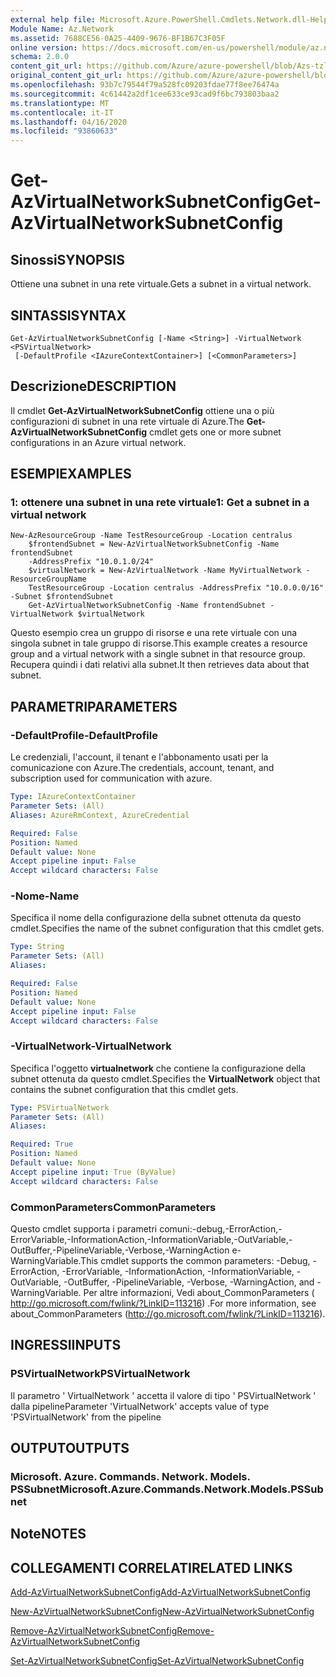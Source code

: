 ```yaml
---
external help file: Microsoft.Azure.PowerShell.Cmdlets.Network.dll-Help.xml
Module Name: Az.Network
ms.assetid: 7688CE56-0A25-4409-9676-BF1B67C3F05F
online version: https://docs.microsoft.com/en-us/powershell/module/az.network/get-azvirtualnetworksubnetconfig
schema: 2.0.0
content_git_url: https://github.com/Azure/azure-powershell/blob/Azs-tzl/src/Network/Network/help/Get-AzVirtualNetworkSubnetConfig.md
original_content_git_url: https://github.com/Azure/azure-powershell/blob/Azs-tzl/src/Network/Network/help/Get-AzVirtualNetworkSubnetConfig.md
ms.openlocfilehash: 93b7c79544f79a528fc09203fdae77f8ee76474a
ms.sourcegitcommit: 4c61442a2df1cee633ce93cad9f6bc793803baa2
ms.translationtype: MT
ms.contentlocale: it-IT
ms.lasthandoff: 04/16/2020
ms.locfileid: "93860633"
---
```

# <span data-ttu-id="4ca37-101">Get-AzVirtualNetworkSubnetConfig</span><span class="sxs-lookup"><span data-stu-id="4ca37-101">Get-AzVirtualNetworkSubnetConfig</span></span>

## <span data-ttu-id="4ca37-102">Sinossi</span><span class="sxs-lookup"><span data-stu-id="4ca37-102">SYNOPSIS</span></span>
<span data-ttu-id="4ca37-103">Ottiene una subnet in una rete virtuale.</span><span class="sxs-lookup"><span data-stu-id="4ca37-103">Gets a subnet in a virtual network.</span></span>

## <span data-ttu-id="4ca37-104">SINTASSI</span><span class="sxs-lookup"><span data-stu-id="4ca37-104">SYNTAX</span></span>

```
Get-AzVirtualNetworkSubnetConfig [-Name <String>] -VirtualNetwork <PSVirtualNetwork>
 [-DefaultProfile <IAzureContextContainer>] [<CommonParameters>]
```

## <span data-ttu-id="4ca37-105">Descrizione</span><span class="sxs-lookup"><span data-stu-id="4ca37-105">DESCRIPTION</span></span>
<span data-ttu-id="4ca37-106">Il cmdlet **Get-AzVirtualNetworkSubnetConfig** ottiene una o più configurazioni di subnet in una rete virtuale di Azure.</span><span class="sxs-lookup"><span data-stu-id="4ca37-106">The **Get-AzVirtualNetworkSubnetConfig** cmdlet gets one or more subnet configurations in an Azure virtual network.</span></span>

## <span data-ttu-id="4ca37-107">ESEMPI</span><span class="sxs-lookup"><span data-stu-id="4ca37-107">EXAMPLES</span></span>

### <span data-ttu-id="4ca37-108">1: ottenere una subnet in una rete virtuale</span><span class="sxs-lookup"><span data-stu-id="4ca37-108">1: Get a subnet in a virtual network</span></span>
```
New-AzResourceGroup -Name TestResourceGroup -Location centralus
    $frontendSubnet = New-AzVirtualNetworkSubnetConfig -Name frontendSubnet 
    -AddressPrefix "10.0.1.0/24"
    $virtualNetwork = New-AzVirtualNetwork -Name MyVirtualNetwork -ResourceGroupName 
    TestResourceGroup -Location centralus -AddressPrefix "10.0.0.0/16" -Subnet $frontendSubnet
    Get-AzVirtualNetworkSubnetConfig -Name frontendSubnet -VirtualNetwork $virtualNetwork
```

<span data-ttu-id="4ca37-109">Questo esempio crea un gruppo di risorse e una rete virtuale con una singola subnet in tale gruppo di risorse.</span><span class="sxs-lookup"><span data-stu-id="4ca37-109">This example creates a resource group and a virtual network with a single subnet in that resource group.</span></span> <span data-ttu-id="4ca37-110">Recupera quindi i dati relativi alla subnet.</span><span class="sxs-lookup"><span data-stu-id="4ca37-110">It then retrieves data about that subnet.</span></span>

## <span data-ttu-id="4ca37-111">PARAMETRI</span><span class="sxs-lookup"><span data-stu-id="4ca37-111">PARAMETERS</span></span>

### <span data-ttu-id="4ca37-112">-DefaultProfile</span><span class="sxs-lookup"><span data-stu-id="4ca37-112">-DefaultProfile</span></span>
<span data-ttu-id="4ca37-113">Le credenziali, l'account, il tenant e l'abbonamento usati per la comunicazione con Azure.</span><span class="sxs-lookup"><span data-stu-id="4ca37-113">The credentials, account, tenant, and subscription used for communication with azure.</span></span>

```yaml
Type: IAzureContextContainer
Parameter Sets: (All)
Aliases: AzureRmContext, AzureCredential

Required: False
Position: Named
Default value: None
Accept pipeline input: False
Accept wildcard characters: False
```

### <span data-ttu-id="4ca37-114">-Nome</span><span class="sxs-lookup"><span data-stu-id="4ca37-114">-Name</span></span>
<span data-ttu-id="4ca37-115">Specifica il nome della configurazione della subnet ottenuta da questo cmdlet.</span><span class="sxs-lookup"><span data-stu-id="4ca37-115">Specifies the name of the subnet configuration that this cmdlet gets.</span></span>

```yaml
Type: String
Parameter Sets: (All)
Aliases: 

Required: False
Position: Named
Default value: None
Accept pipeline input: False
Accept wildcard characters: False
```

### <span data-ttu-id="4ca37-116">-VirtualNetwork</span><span class="sxs-lookup"><span data-stu-id="4ca37-116">-VirtualNetwork</span></span>
<span data-ttu-id="4ca37-117">Specifica l'oggetto **virtualnetwork** che contiene la configurazione della subnet ottenuta da questo cmdlet.</span><span class="sxs-lookup"><span data-stu-id="4ca37-117">Specifies the **VirtualNetwork** object that contains the subnet configuration that this cmdlet gets.</span></span>

```yaml
Type: PSVirtualNetwork
Parameter Sets: (All)
Aliases: 

Required: True
Position: Named
Default value: None
Accept pipeline input: True (ByValue)
Accept wildcard characters: False
```

### <span data-ttu-id="4ca37-118">CommonParameters</span><span class="sxs-lookup"><span data-stu-id="4ca37-118">CommonParameters</span></span>
<span data-ttu-id="4ca37-119">Questo cmdlet supporta i parametri comuni:-debug,-ErrorAction,-ErrorVariable,-InformationAction,-InformationVariable,-OutVariable,-OutBuffer,-PipelineVariable,-Verbose,-WarningAction e-WarningVariable.</span><span class="sxs-lookup"><span data-stu-id="4ca37-119">This cmdlet supports the common parameters: -Debug, -ErrorAction, -ErrorVariable, -InformationAction, -InformationVariable, -OutVariable, -OutBuffer, -PipelineVariable, -Verbose, -WarningAction, and -WarningVariable.</span></span> <span data-ttu-id="4ca37-120">Per altre informazioni, Vedi about_CommonParameters ( http://go.microsoft.com/fwlink/?LinkID=113216) .</span><span class="sxs-lookup"><span data-stu-id="4ca37-120">For more information, see about_CommonParameters (http://go.microsoft.com/fwlink/?LinkID=113216).</span></span>

## <span data-ttu-id="4ca37-121">INGRESSI</span><span class="sxs-lookup"><span data-stu-id="4ca37-121">INPUTS</span></span>

### <span data-ttu-id="4ca37-122">PSVirtualNetwork</span><span class="sxs-lookup"><span data-stu-id="4ca37-122">PSVirtualNetwork</span></span>
<span data-ttu-id="4ca37-123">Il parametro ' VirtualNetwork ' accetta il valore di tipo ' PSVirtualNetwork ' dalla pipeline</span><span class="sxs-lookup"><span data-stu-id="4ca37-123">Parameter 'VirtualNetwork' accepts value of type 'PSVirtualNetwork' from the pipeline</span></span>

## <span data-ttu-id="4ca37-124">OUTPUT</span><span class="sxs-lookup"><span data-stu-id="4ca37-124">OUTPUTS</span></span>

### <span data-ttu-id="4ca37-125">Microsoft. Azure. Commands. Network. Models. PSSubnet</span><span class="sxs-lookup"><span data-stu-id="4ca37-125">Microsoft.Azure.Commands.Network.Models.PSSubnet</span></span>

## <span data-ttu-id="4ca37-126">Note</span><span class="sxs-lookup"><span data-stu-id="4ca37-126">NOTES</span></span>

## <span data-ttu-id="4ca37-127">COLLEGAMENTI CORRELATI</span><span class="sxs-lookup"><span data-stu-id="4ca37-127">RELATED LINKS</span></span>

[<span data-ttu-id="4ca37-128">Add-AzVirtualNetworkSubnetConfig</span><span class="sxs-lookup"><span data-stu-id="4ca37-128">Add-AzVirtualNetworkSubnetConfig</span></span>](./Add-AzVirtualNetworkSubnetConfig.md)

[<span data-ttu-id="4ca37-129">New-AzVirtualNetworkSubnetConfig</span><span class="sxs-lookup"><span data-stu-id="4ca37-129">New-AzVirtualNetworkSubnetConfig</span></span>](./New-AzVirtualNetworkSubnetConfig.md)

[<span data-ttu-id="4ca37-130">Remove-AzVirtualNetworkSubnetConfig</span><span class="sxs-lookup"><span data-stu-id="4ca37-130">Remove-AzVirtualNetworkSubnetConfig</span></span>](./Remove-AzVirtualNetworkSubnetConfig.md)

[<span data-ttu-id="4ca37-131">Set-AzVirtualNetworkSubnetConfig</span><span class="sxs-lookup"><span data-stu-id="4ca37-131">Set-AzVirtualNetworkSubnetConfig</span></span>](./Set-AzVirtualNetworkSubnetConfig.md)


